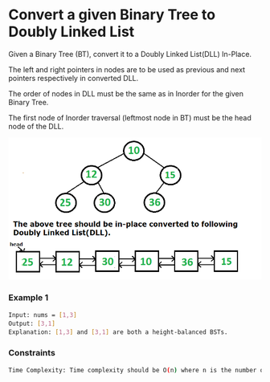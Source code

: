 # Convert a given Binary Tree to Doubly Linked List

Given a Binary Tree (BT), convert it to a Doubly Linked List(DLL) In-Place. 

The left and right pointers in nodes are to be used as previous and next pointers respectively in converted DLL. 

The order of nodes in DLL must be the same as in Inorder for the given Binary Tree. 

The first node of Inorder traversal (leftmost node in BT) must be the head node of the DLL.

[![TreeToList](TreeToList.png)]()
### Example 1
```sh
Input: nums = [1,3]
Output: [3,1]
Explanation: [1,3] and [3,1] are both a height-balanced BSTs.
```

### Constraints
```sh
Time Complexity: Time complexity should be O(n) where n is the number of nodes in given binary tree.
```

